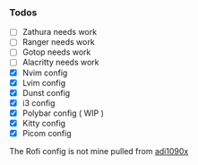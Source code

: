 ### Todos

- [ ] Zathura needs work
- [ ] Ranger needs work
- [ ] Gotop needs work
- [ ] Alacritty needs work
- [x] Nvim config
- [x] Lvim config
- [x] Dunst config
- [x] i3 config
- [x] Polybar config ( WIP )
- [x] Kitty config
- [x] Picom config

The Rofi config is not mine pulled from [adi1090x](https://github.com/adi1090x/rofi)
